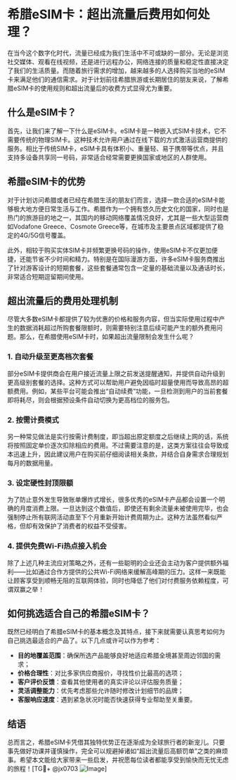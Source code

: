 # 希腊eSIM卡：超出流量后费用如何处理？

在当今这个数字化时代，流量已经成为我们生活中不可或缺的一部分。无论是浏览社交媒体、观看在线视频，还是进行远程办公，网络连接的质量和稳定性直接决定了我们的生活质量。而随着旅行需求的增加，越来越多的人选择购买当地的eSIM卡来满足他们的通信需求。对于计划前往希腊旅游或长期居住的朋友来说，了解希腊eSIM卡的使用规则和超出流量后的收费方式显得尤为重要。

## 什么是eSIM卡？

首先，让我们来了解一下什么是eSIM卡。eSIM卡是一种嵌入式SIM卡技术，它不需要传统的物理SIM卡。这种技术允许用户通过在线下载的方式激活运营商提供的服务。相比于传统SIM卡，eSIM卡具有体积小、重量轻、易于携带等优点，并且支持多设备共享同一号码，非常适合经常需要更换国家或地区的人群使用。

## 希腊eSIM卡的优势

对于计划访问希腊或者已经在希腊生活的朋友们而言，选择一款合适的eSIM卡能够极大地方便日常生活与工作。希腊作为一个拥有悠久历史文化的国家，同时也是热门的旅游目的地之一，其国内的移动网络覆盖情况良好，尤其是一些大型运营商如Vodafone Greece、Cosmote Greece等，在城市及主要景点区域都提供了稳定的4G/5G信号覆盖。

此外，相较于购买实体SIM卡并频繁更换号码的操作，使用eSIM卡不仅更加便捷，还能节省不少时间和精力。特别是在国际漫游方面，许多eSIM卡服务商推出了针对游客设计的短期套餐，这些套餐通常包含一定量的基础流量以及通话时长，非常适合短期逗留期间使用。

## 超出流量后的费用处理机制

尽管大多数eSIM卡都提供了较为优惠的价格和服务内容，但当实际使用过程中产生的数据消耗超过所购套餐限额时，则需要特别注意后续可能产生的额外费用问题。那么，在希腊使用eSIM卡时，如果超出流量限制会发生什么呢？

### 1. 自动升级至更高档次套餐
部分eSIM卡提供商会在用户接近流量上限之前发送提醒通知，并提供自动升级到更高级别套餐的选择。这种方式可以帮助用户避免因临时超量使用而导致高昂的超额费用。例如，某些平台可能会推出“自动续费”功能，一旦检测到用户的当前套餐即将耗尽，则会根据预设条件自动切换为更高档位的服务包。

### 2. 按需计费模式
另一种常见做法是实行按需计费制度，即当超出原定额度之后继续上网的话，系统将按照固定单价逐次扣除相应的费用。不过需要注意的是，这类方案往往会导致成本迅速上升，因此建议用户在购买前仔细阅读相关条款，并结合自身需求合理规划每月的数据用量。

### 3. 设定硬性封顶限额
为了防止意外发生导致账单爆炸式增长，很多优秀的eSIM卡产品都会设置一个明确的月度消费上限。一旦达到这个数值后，即使还有剩余流量未被使用完毕，也会强制停止所有联网活动直至下个月重新开始计费周期为止。这种方法虽然看似严格，但却有效保护了消费者的权益不受侵害。

### 4. 提供免费Wi-Fi热点接入机会
除了上述几种主流应对策略之外，还有一些聪明的企业还会主动为客户提供额外福利——比如通过合作方提供的公共Wi-Fi网络来缓解高峰期的压力。这样一来既能让顾客享受到顺畅无阻的互联网体验，同时也降低了他们对付费服务依赖程度，可谓双赢之举！

## 如何挑选适合自己的希腊eSIM卡？

既然已经明白了希腊eSIM卡的基本概念及其特点，接下来就需要认真思考如何为自己挑选最适合的产品了。以下几点或许可以作为参考：

- **目的地覆盖范围**：确保所选产品能够良好地适应希腊全境甚至周边邻国的需求；
- **价格合理性**：对比多家供应商报价，寻找性价比最高的选项；
- **客户评价反馈**：查看其他使用者的真实评论以评估服务质量；
- **灵活调整能力**：优先考虑那些允许随时修改计划细节的品牌；
- **客服响应速度**：遇到紧急状况时能否快速获得专业帮助至关重要。

## 结语

总而言之，希腊eSIM卡凭借其独特优势正在逐渐成为全球旅行者的新宠儿。只要事先做好功课并谨慎操作，完全可以规避掉诸如“超出流量后高额罚单”之类的麻烦事。希望本文能给大家带来一些启发，并祝愿每位读者都能享受到愉快而无忧无虑的旅程！[TG💪+ @jx0703 ![Image](https://github.com/user-attachments/assets/dbca1d08-cadb-493c-b0ec-ad6f7a83f270)]